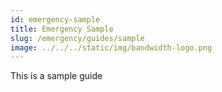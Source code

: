 ```yaml
---
id: emergency-sample
title: Emergency Sample
slug: /emergency/guides/sample
image: ../../../static/img/bandwidth-logo.png
---
```


This is a sample guide
